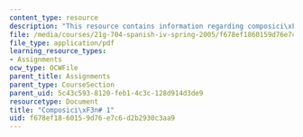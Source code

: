 ```yaml
---
content_type: resource
description: "This resource contains information regarding composici\xF3n# 1."
file: /media/courses/21g-704-spanish-iv-spring-2005/f678ef1860159d76e7c6d2b2930c3aa9_MIT21G_704S05_composition1.pdf
file_type: application/pdf
learning_resource_types:
- Assignments
ocw_type: OCWFile
parent_title: Assignments
parent_type: CourseSection
parent_uid: 5c43c593-8120-feb1-4c3c-128d914d3de9
resourcetype: Document
title: "Composici\xF3n# 1"
uid: f678ef18-6015-9d76-e7c6-d2b2930c3aa9
---
```

